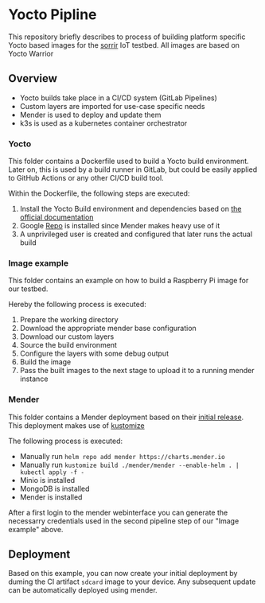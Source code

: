 # Yocto Pipline

This repository briefly describes to process of building platform specific Yocto based images for the [sorrir](https://sorrir.io/) IoT testbed. All images are based on Yocto Warrior

## Overview

* Yocto builds take place in a CI/CD system (GitLab Pipelines)
* Custom layers are imported for use-case specific needs
* Mender is used to deploy and update them
* k3s is used as a kubernetes container orchestrator

### Yocto

This folder contains a Dockerfile used to build a Yocto build environment. Later on, this is used by a build runner in GitLab, but could be easily applied to GitHub Actions or any other CI/CD build tool.

Within the Dockerfile, the following steps are executed:

1. Install the Yocto Build environment and dependencies based on [the official documentation](https://www.yoctoproject.org/docs/1.8/yocto-project-qs/yocto-project-qs.html#ubuntu)
2. Google [Repo](https://gerrit.googlesource.com/git-repo/) is installed since Mender makes heavy use of it
3. A unprivileged user is created and configured that later runs the actual build

### Image example

This folder contains an example on how to build a Raspberry Pi image for our testbed.

Hereby the following process is executed:

1. Prepare the working directory
2. Download the appropriate mender base configuration
3. Download our custom layers
4. Source the build environment
5. Configure the layers with some debug output
6. Build the image
7. Pass the built images to the next stage to upload it to a running mender instance

### Mender

This folder contains a Mender deployment based on their [initial release](https://mender.io/blog/official-helm-chart-for-mender-2-5). This deployment makes use of [kustomize](https://github.com/kubernetes-sigs/kustomize)

The following process is executed:

* Manually run `helm repo add mender https://charts.mender.io`
* Manually run `kustomize build ./mender/mender --enable-helm . | kubectl apply -f -`
* Minio is installed
* MongoDB is installed
* Mender is installed

After a first login to the mender webinterface you can generate the necessarry credentials used in the second pipeline step of our "Image example" above.

## Deployment

Based on this example, you can now create your initial deployment by duming the CI artifact `sdcard` image to your device. Any subsequent update can be automatically deployed using mender.
